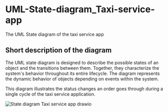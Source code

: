 # UML-State-diagram_Taxi-service-app
The UML State diagram of the taxi service app

## Short description of the diagram 

The UML state diagram is designed to describe the possible states of an object and the transitions between them. Together, they characterize the system's behavior throughout its entire lifecycle. The diagram represents the dynamic behavior of objects depending on events within the system.

This diagram illustrates the status changes an order goes through during a single cycle of the taxi service application.

![State diagram  Taxi service app drawio](https://github.com/user-attachments/assets/7accdc3b-36f1-45ae-9d2e-fd1fc73c5535)
